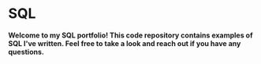 # SQL
**Welcome to my SQL portfolio! This code repository contains examples of SQL I've written. Feel free to take a look and reach out if you have any questions.**
